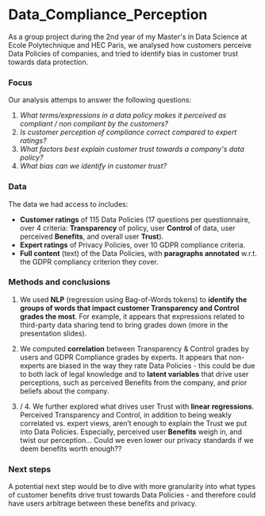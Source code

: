 # Data_Compliance_Perception

As a group project during the 2nd year of my Master's in Data Science at Ecole Polytechnique and HEC Paris, we analysed how customers perceive Data Policies of companies, and tried to identify bias in customer trust towards data protection.

### Focus

Our analysis attemps to answer the following questions:

1. _What terms/expressions in a data policy makes it perceived as compliant / non compliant by the customers?_
2. _Is customer perception of compliance correct compared to expert ratings?_
3. _What factors best explain customer trust towards a company's data policy?_
4. _What bias can we identify in customer trust?_


### Data

The data we had access to includes:

* __Customer ratings__ of 115 Data Policies (17 questions per questionnaire, over 4 criteria: __Transparency__ of policy, user __Control__ of data, user perceived __Benefits__, and overall user __Trust__).
* __Expert ratings__ of Privacy Policies, over 10 GDPR compliance criteria.
* __Full content__ (text) of the Data Policies, with __paragraphs annotated__ w.r.t. the GDPR compliancy criterion they cover.


### Methods and conclusions

1. We used __NLP__ (regression using Bag-of-Words tokens) to __identify the groups of words that impact customer Transparency and Control grades the most__. For example, it appears that expressions related to third-party data sharing tend to bring grades down (more in the presentation slides).

2. We computed **correlation** between Transparency & Control grades by users and GDPR Compliance grades by experts. It appears that non-experts are biased in the way they rate Data Policies - this could be due to both lack of legal knowledge and to **latent variables** that drive user perceptions, such as perceived Benefits from the company, and prior beliefs about the company.

3. / 4. We further explored what drives user Trust with __linear regressions__. Perceived Transparency and Control, in addition to being weakly correlated vs. expert views, aren’t enough to explain the Trust we put into Data Policies. Especially, perceived user __Benefits__ weigh in, and twist our perception… Could we even lower our privacy standards if we deem benefits worth enough??


### Next steps

A potential next step would be to dive with more granularity into what types of customer benefits drive trust towards Data Policies - and therefore could have users arbitrage between these benefits and privacy.
